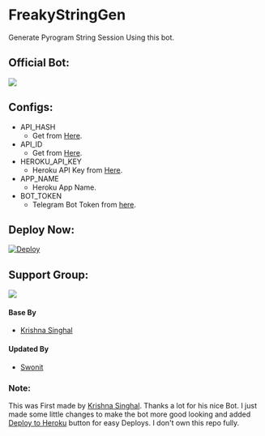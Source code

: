 # FreakyStringGen
Generate Pyrogram String Session Using this bot.

## Official Bot:
<a href="https://t.me/FreakyStringGenBot"><img src="https://img.shields.io/badge/Telegram-Bot-blue.svg?logo=telegram"></a>

## Configs:
- API_HASH
  - Get from [Here](https://my.telegram.org).
- API_ID
  - Get from [Here](https://my.telegram.org).
- HEROKU_API_KEY
  - Heroku API Key from [Here](https://dashboard.heroku.com/account).
- APP_NAME
  - Heroku App Name.
- BOT_TOKEN
  - Telegram Bot Token from [here](https://t.me/BotFather).

## Deploy Now:
[![Deploy](https://www.herokucdn.com/deploy/button.svg)](https://heroku.com/deploy?template=https://github.com/swatv3nub/FreakyStringGen/tree/main)

## Support Group:
<a href="https://t.me/HackfreaksSupport"><img src="https://img.shields.io/badge/Telegram-Join%20Telegram%20Group-blue.svg?logo=telegram"></a>

#### Base By
- [Krishna Singhal](https://github.com/Krishna-Singhal)

#### Updated By
- [Swonit](https://github.com/swatv3nub)

### Note:
This was First made by [Krishna Singhal](https://github.com/Krishna-Singhal). Thanks a lot for his nice Bot. I just made some little changes to make the bot more good looking and added [Deploy to Heroku](https://github.com/swatv3nub/FreakyStringGen#deploy-now) button for easy Deploys. I don't own this repo fully.
